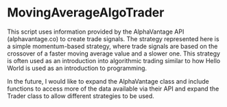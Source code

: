 # MovingAverageAlgoTrader

This script uses information provided by the AlphaVantage API (alphavantage.co) to create trade signals.
The strategy represented here is a simple momentum-based strategy, where trade signals are based on the crossover
of a faster moving average value and a slower one. This strategy is often used as an introduction into algorithmic trading
similar to how Hello World is used as an introduction to programming.

In the future, I would like to expand the AlphaVantage class and include functions to access more of the data available
via their API and expand the Trader class to allow different strategies to be used.
